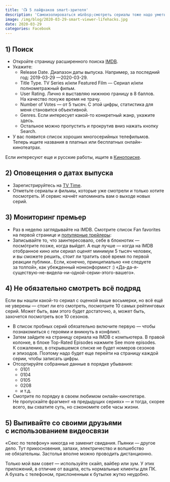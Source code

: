 ```yaml
---
title: '📺 5 лайфхаков smart-зрителя'
description: 'Самоизолироваться и&nbsp;смотреть сериалы тоже надо уметь. Делюсь своим опытом.'
image: /img/blog/2020-03-29-smart-viewer-lifehacks.jpg
date: 2020-03-29
categories: Facebook
---
```


<h2>1) Поиск</h2>
<ul>
  <li>Откройте страницу расширенного поиска <a href="https://www.imdb.com/search/title/" target="_blank" rel="noopener noreferrer">IMDB</a>.</li>
  <li>Укажите:
    <ul>
      <li>Release Date. Диапазон даты выпуска. Например, за&nbsp;последний год: <span class="nobr">2019-03-29 —</span><span class="nobr">2020-03-29.</span></li>
      <li>Title Type. TV&nbsp;Series и/или Featured Film&nbsp;— Сериал и/или полнометражный фильм.</li>
      <li>User Rating. Лично я&nbsp;выставляю нижнюю границу в&nbsp;8&nbsp;баллов. На&nbsp;качество похуже время не&nbsp;трачу.</li>
      <li>Number of&nbsp;Votes&nbsp;— от&nbsp;5&nbsp;тысяч. С&nbsp;этой цифры, статистика для меня становится объективной.</li>
      <li>Genres. Если интересует какой-то конкретный жанр, укажите здесь.</li>
      <li>Остальное можно пропустить и&nbsp;прокрутив вниз нажать кнопку Search.</li>
    </ul>
  </li>
  <li>У&nbsp;вас появится список хороших многосерийных телефильмов. Теперь ищите названия в&nbsp;платных или бесплатных онлайн-кинотеатрах.</li>
</ul>
<p>Если интересуют еще и&nbsp;русские работы, ищите в&nbsp;<a href="https://www.kinopoisk.ru/s/" target="_blank" rel="noopener noreferrer">Кинопоиске</a>.</p>

<h2>2) Оповещения о&nbsp;датах выпуска</h2>
<ul>
  <li>Зарегистрируйтесь на&nbsp;<a href="https://www.tvtime.com/" target="_blank" rel="noopener noreferrer">TV&nbsp;Time</a>.</li>
  <li>Отметьте сериалы и&nbsp;фильмы, которые уже смотрели и&nbsp;только хотите посмотреть. И&nbsp;сервис начнёт напоминать вам о&nbsp;выходе новых серий.</li>
</ul>

<h2>3) Мониторинг премьер</h2>
<ul>
  <li>Раз в&nbsp;неделю заглядывайте на&nbsp;IMDB. Смотрите список Fan favorites на&nbsp;первой странице и&nbsp;<a href="https://www.imdb.com/trailers/" target="_blank" rel="noopener noreferrer">популярные трейлеры</a>:</li>
  <li>Записывайте&nbsp;то, что заинтересовало, себе в&nbsp;блокнотик&nbsp;— посмóтрите позже, когда выйдет. А&nbsp;еще лучше&nbsp;— когда на&nbsp;IMDB отобранное кино или сериал оценят минимум 5&nbsp;тысяч человек, и&nbsp;вы&nbsp;сможете решить, стоит&nbsp;ли тратить своё время по&nbsp;первой реакции публики.. Если, конечно, принципиально «не&nbsp;следуете за&nbsp;толпой», как убежденный нонконформист :) «Да-да-я-существую-не-видела-ни-одной-серии-этого-вашего».</li>
</ul>

<h2>4) Не&nbsp;обязательно смотреть всё подряд</h2>
<p>Если вы&nbsp;нашли какой-то сериал с&nbsp;оценкой выше восьмерки, но&nbsp;всё ещё не&nbsp;уверены&nbsp;— стоит&nbsp;ли его смотреть, посмотрите 10&nbsp;самых рейтинговых серий. Может быть, вам этого будет достаточно, а, может быть, захочется посмотреть все 10&nbsp;сезонов.</p>
<ul>
  <li>В&nbsp;список пробных серий обязательно включите первую&nbsp;— чтобы познакомиться с&nbsp;героями и&nbsp;вникнуть в&nbsp;конфликт.</li>
  <li>Затем зайдите на&nbsp;страницу сериала на&nbsp;IMDB с&nbsp;компьютера. В&nbsp;правой колонке, в&nbsp;блоке Top-Rated Episodes нажмите See more episodes. К&nbsp;сожалению, в&nbsp;открывшемся списке не&nbsp;будет номеров сезонов и&nbsp;эпизодов. Поэтому надо будет еще перейти на&nbsp;страницу каждой серии, чтобы записать цифры.</li>
  <li>Отсортируйте собранные данные в&nbsp;порядке убывания:
    <ul class="list is-unstyled">
      <li>0101</li>
      <li>0104</li>
      <li>0105</li>
      <li>0208</li>
      <li>и&nbsp;т.д.</li>
    </ul>
  </li>
  <li>Смотрите по&nbsp;порядку в&nbsp;своем любимом онлайн-кинотетаре. Не&nbsp;пропускайте фрагмент «в&nbsp;предыдущих сериях»&nbsp;— и&nbsp;тогда, скорее всего, вы&nbsp;схватите суть, но&nbsp;сэкономите себе часы жизни.</li>
</ul>

<h2>5) Выпивайте со&nbsp;своими друзьями с&nbsp;использованием видеосвязи</h2>
<p>«Секс по&nbsp;телефону» никогда не&nbsp;заменит свидания. Пьянки&nbsp;— другое дело. Тут прикосновения, запахи, электричество и&nbsp;волшебство не&nbsp;обязательны. Застолья вполне можно проводить дистанционно.</p>
<p>Только мой вам совет&nbsp;— используйте скайп, вайбер или зум. У&nbsp;этих приложений, в&nbsp;отличие от&nbsp;вацапа, есть нормальные клиенты для ПК. А&nbsp;бухать с&nbsp;телефоном, прислоненным к&nbsp;бутылке жутко неудобно.</p>
